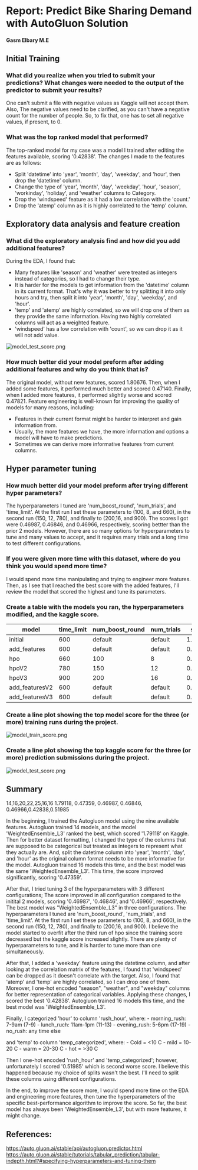 # Report: Predict Bike Sharing Demand with AutoGluon Solution
#### Gasm Elbary M.E

## Initial Training
### What did you realize when you tried to submit your predictions? What changes were needed to the output of the predictor to submit your results?

One can't submit a file with negative values as Kaggle will not accept them. Also, The negative values need to be clarified, as you can't have a negative count for the number of people. So, to fix that, one has to set all negative values, if present, to 0.

### What was the top ranked model that performed?
The top-ranked model for my case was a model I trained after editing the features available, scoring '0.42838'. The changes I made to the features are as follows:
- Split 'datetime' into 'year', 'month', 'day', 'weekday', and 'hour', then drop the 'datetime' column.
- Change the type of 'year', 'month', 'day', 'weekday', 'hour', 'season', 'workinday', 'holiday', and 'weather' columns to Category.
- Drop the 'windspeed' feature as it had a low correlation with the 'count.'
- Drop the 'atemp' column as it is highly correlated to the 'temp' column.

## Exploratory data analysis and feature creation
### What did the exploratory analysis find and how did you add additional features?
During the EDA, I found that:
- Many features like 'season' and 'weather' were treated as integers instead of categories, so I had to change their type.
- It is harder for the models to get information from the 'datetime' column in its current format. That's why it was better to try splitting it into only hours and try, then split it into 'year', 'month', 'day', 'weekday', and 'hour'.
- 'temp' and 'atemp' are highly correlated, so we will drop one of them as they provide the same information. Having two highly correlated columns will act as a weighted feature.
- 'windspeed' has a low correlation with 'count', so we can drop it as it will not add value.

![model_test_score.png](img/corr_matrix.png)

### How much better did your model preform after adding additional features and why do you think that is?
The original model, without new features, scored 1.80676. Then, when I added some features, it performed much better and scored 0.47140. Finally, when I added more features, it performed slightly worse and scored 0.47821. Feature engineering is well-known for improving the quality of models for many reasons, including:
- Features in their current format might be harder to interpret and gain information from.
- Usually, the more features we have, the more information and options a model will have to make predictions.
- Sometimes we can derive more informative features from current columns.

## Hyper parameter tuning
### How much better did your model preform after trying different hyper parameters?
The hyperparameters I tuned are 'num_boost_round', 'num_trials', and 'time_limit'. At the first run I set these parameters to (100, 8, and 660), in the second run (150, 12, 780), and finally to (200,16, and 900). The scores I got were 0.46987, 0.46846, and 0.46966, respectively, scoring bettter than the prior 2 models. However, there are so many options for hyperparameters to tune and many values to accept, and it requires many trials and a long time to test different configurations.


### If you were given more time with this dataset, where do you think you would spend more time?
I would spend more time manipulating and trying to engineer more features. Then, as I see that I reached the best score with the added features, I'll review the model that scored the highest and tune its parameters.

### Create a table with the models you ran, the hyperparameters modified, and the kaggle score.
|model|time_limit|num_boost_round|num_trials|score|
|--|--|--|--|--|
|initial|600|default|default|1.79118|
|add_features|600|default|default|0.47359|
|hpo|660|100|8|0.46987|
|hpoV2|780|150|12|0.46846|
|hpoV3|900|200|16|0.46966|
|add_featuresV2|600|default|default|0.42838|
|add_featuresV3|600|default|default|0.51985|
   
### Create a line plot showing the top model score for the three (or more) training runs during the project.
![model_train_score.png](img/model_train_score.png)

### Create a line plot showing the top kaggle score for the three (or more) prediction submissions during the project.
![model_test_score.png](img/model_train_eval_score.png)

## Summary
14,16,20,22,25,16,16
1.79118, 0.47359, 0.46987, 0.46846, 0.46966,0.42838,0.51985

In the beginning, I trained the Autogluon model using the nine available features. Autogluon trained 14 models, and the model 'WeightedEnsemble_L3' ranked the best, which scored '1.79118' on Kaggle. Then for better dataset formatting, I changed the type of the columns that are supposed to be categorical but treated as integers to represent what they actually are. And, split the datetime column into 'year', 'month', 'day', and 'hour' as the original column format needs to be more informative for the model. Autogluon trained 16 models this time, and the best model was the same 'WeightedEnsemble_L3'. This time, the score improved significantly, scoring '0.47359'. 

After that, I tried tuning 3 of the hyperparameters with 3 different configurations; The score improved in all configuration compared to the initital 2 models, scoring '0.46987', '0.46846', and '0.46966', respectively. The best model was "WeightedEnsemble_L3" in three configurations. The hyperparameters I tuned are 'num_boost_round', 'num_trials', and 'time_limit'. At the first run I set these parameters to (100, 8, and 660), in the second run (150, 12, 780), and finally to (200,16, and 900). I believe the model started to overfit after the third run of hpo since the training score decreased but the kaggle score increased slightly. There are plenty of hyperparameters to tune, and it is harder to tune more than one simultaneously.

After that, I added a 'weekday' feature using the datetime column, and after looking at the correlation matrix of the features, I found that 'windspeed' can be dropped as it doesn't correlate with the target. Also, I found that 'atemp' and 'temp' are highly correlated, so I can drop one of them. Moreover, I one-hot encoded "season", "weather", and "weekday" columns for better representation of categorical variables. Applying these changes, I scored the best '0.42838'. Autogluon trained 16 models this time, and the best model was 'WeightedEnsemble_L3'.

Finally, I categorized  'hour' to column 'rush_hour', where:
    - morning_rush: 7-9am (7-9)
    - lunch_ruch: 11am-1pm (11-13)
    - evening_rush: 5-6pm (17-19)
    - no_rush: any time else
    
and 'temp' to column 'temp_categorized', where:
    - Cold = <10 C
    - mild = 10-20 C
    - warm = 20-30 C
    - hot = >30 C
    
Then I one-hot encoded 'rush_hour' and 'temp_categorized'; however, unfortunately I scored '0.51985' which is second worse score. I believe this happened because my choice of splits wasn't the best. I'll need to split these columns using different configurations.

In the end, to improve the score more, I would spend more time on the EDA and engineering more features, then tune the hyperparameters of the specific best-performance algorithm to improve the score. So far, the best model has always been 'WeightedEnsemble_L3', but with more features, it might change.


## References:
https://auto.gluon.ai/stable/api/autogluon.predictor.html
https://auto.gluon.ai/stable/tutorials/tabular_prediction/tabular-indepth.html?#specifying-hyperparameters-and-tuning-them
